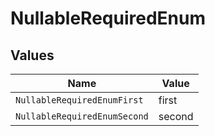 # NullableRequiredEnum


## Values

| Name                         | Value                        |
| ---------------------------- | ---------------------------- |
| `NullableRequiredEnumFirst`  | first                        |
| `NullableRequiredEnumSecond` | second                       |